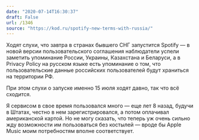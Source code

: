 ```yaml
---
date: "2020-07-14T16:30:37"
draft: False
url: /1346
source: "https://kod.ru/spotify-new-terms-with-russia/"
---
```


Ходят слухи, что завтра в странах бывшего СНГ запустится Spotify — в новой версии пользовательского соглашения наблюдатели успели заметить упоминание России, Украины, Казахстана и Беларуси, а в Privacy Policy на русском языке есть упоминание о том, что пользовательские данные российских пользователей будут храниться на территории РФ. 

При этом слухи о запуске именно 15 июля ходят давно, так что всё сходится.

Я сервисом в свое время пользовался много — еще лет 8 назад, будучи в Штатах, честно в нем зарегистрировался, а потом оплачивал американской картой. Но не могу сказать, что теперь уж очень сильно жду возможности им пользоваться без костылей — вроде бы Apple Music моим потребностям вполне соответствует.
